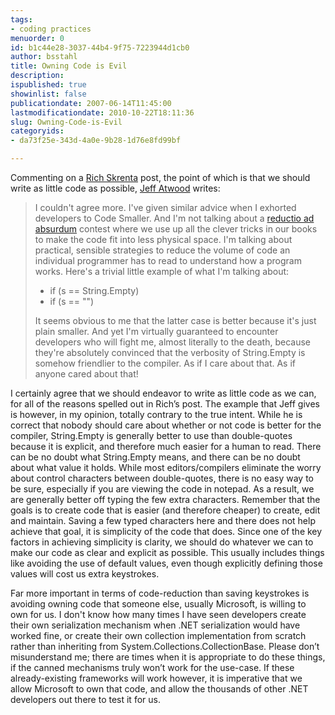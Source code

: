 ```yaml
---
tags:
- coding practices
menuorder: 0
id: b1c44e28-3037-44b4-9f75-7223944d1cb0
author: bsstahl
title: Owning Code is Evil
description: 
ispublished: true
showinlist: false
publicationdate: 2007-06-14T11:45:00
lastmodificationdate: 2010-10-22T18:11:36
slug: Owning-Code-is-Evil
categoryids:
- da73f25e-343d-4a0e-9b28-1d76e8fd99bf

---
```


Commenting on a [Rich Skrenta](http://www.skrenta.com/2007/05/code_is_our_enemy.html) post, the point of which is that we should write as little code as possible, [Jeff Atwood](http://www.codinghorror.com/blog/archives/000878.html) writes:


> I couldn't agree more. I've given similar advice when I exhorted developers to Code Smaller. And I'm not talking about a [reductio ad absurdum](http://en.wikipedia.org/wiki/Reductio_ad_absurdum) contest where we use up all the clever tricks in our books to make the code fit into less physical space. I'm talking about practical, sensible strategies to reduce the volume of code an individual programmer has to read to understand how a program works. Here's a trivial little example of what I'm talking about:   
>   
> 
> - if (s == String.Empty)
> - if (s == "")
> 
>   
> It seems obvious to me that the latter case is better because it's just plain smaller. And yet I'm virtually guaranteed to encounter developers who will fight me, almost literally to the death, because they're absolutely convinced that the verbosity of String.Empty is somehow friendlier to the compiler. As if I care about that. As if anyone cared about that!

  

I certainly agree that we should endeavor to write as little code as we can, for all of the reasons spelled out in Rich’s post. The example that Jeff gives is however, in my opinion, totally contrary to the true intent. While he is correct that nobody should care about whether or not code is better for the compiler, String.Empty is generally better to use than double-quotes because it is explicit, and therefore much easier for a human to read. There can be no doubt what String.Empty means, and there can be no doubt about what value it holds. While most editors/compilers eliminate the worry about control characters between double-quotes, there is no easy way to be sure, especially if you are viewing the code in notepad. As a result, we are generally better off typing the few extra characters. Remember that the goals is to create code that is easier (and therefore cheaper) to create, edit and maintain. Saving a few typed characters here and there does not help achieve that goal, it is simplicity of the code that does. Since one of the key factors in achieving simplicity is clarity, we should do whatever we can to make our code as clear and explicit as possible. This usually includes things like avoiding the use of default values, even though explicitly defining those values will cost us extra keystrokes.

Far more important in terms of code-reduction than saving keystrokes is avoiding owning code that someone else, usually Microsoft, is willing to own for us. I don't know how many times I have seen developers create their own serialization mechanism when .NET serialization would have worked fine, or create their own collection implementation from scratch rather than inheriting from System.Collections.CollectionBase. Please don’t misunderstand me; there are times when it is appropriate to do these things, if the canned mechanisms truly won’t work for the use-case. If these already-existing frameworks will work however, it is imperative that we allow Microsoft to own that code, and allow the thousands of other .NET developers out there to test it for us.

